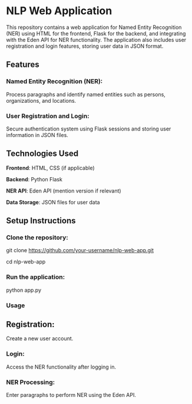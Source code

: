 # NLP Web Application
This repository contains a web application for Named Entity Recognition (NER) using HTML for the frontend, Flask for the backend, and integrating with the Eden API for NER functionality. The application also includes user registration and login features, storing user data in JSON format.


## Features
### Named Entity Recognition (NER):
Process paragraphs and identify named entities such as persons, organizations, and locations.
### User Registration and Login:
Secure authentication system using Flask sessions and storing user information in JSON files.


## Technologies Used
**Frontend**: HTML, CSS (if applicable)

**Backend**: Python Flask

**NER API**: Eden API (mention version if relevant)

**Data Storage**: JSON files for user data


## Setup Instructions
### Clone the repository:
git clone https://github.com/your-username/nlp-web-app.git

cd nlp-web-app

### Run the application:
python app.py

### Usage
## Registration: 
Create a new user account.

### Login:
Access the NER functionality after logging in.

### NER Processing:
Enter paragraphs to perform NER using the Eden API.
